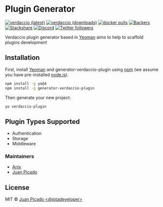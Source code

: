 # Plugin Generator

[![verdaccio (latest)](https://img.shields.io/npm/v/generator-verdaccio-plugin/latest.svg)](https://www.npmjs.com/package/generator-verdaccio-plugin)
[![verdaccio (downloads)](https://img.shields.io/npm/dy/generator-verdaccio-plugin.svg)](https://www.npmjs.com/package/generator-verdaccio-plugin)
[![docker pulls](https://img.shields.io/docker/pulls/verdaccio/verdaccio.svg?maxAge=43200)](https://verdaccio.org/docs/en/docker.html)
[![Backers](https://opencollective.com/verdaccio/tiers/backer/badge.svg?label=Backer&color=brightgreen)](https://opencollective.com/verdaccio)
[![Stackshare](https://img.shields.io/badge/Follow%20on-StackShare-blue.svg?logo=stackshare&style=flat)](https://stackshare.io/verdaccio)
[![Discord](https://img.shields.io/discord/388674437219745793?logo=discord)](http://chat.verdaccio.org/)
[![Twitter followers](https://img.shields.io/twitter/follow/verdaccio_npm.svg?style=social&label=Follow)](https://twitter.com/verdaccio_npm)

Verdaccio plugin generator based in [Yeoman](http://yeoman.io) aims to help to scaffold plugins development

## Installation

First, install [Yeoman](http://yeoman.io) and generator-verdaccio-plugin using [npm](https://www.npmjs.com/) (we assume you have pre-installed [node.js](https://nodejs.org/)).

```bash
npm install -g yo@4
npm install -g generator-verdaccio-plugin
```

Then generate your new project:

```bash
yo verdaccio-plugin
```

## Plugin Types Supported

* Authentication
* Storage
* Middleware

### Maintainers

* [Anix](https://github.com/anikethsaha)
* [Juan Picado](https://github.com/juanpicado)

## License

MIT © [Juan Picado &lt;@jotadeveloper&gt;]()
